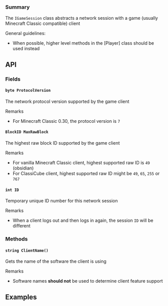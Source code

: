 ### Summary

The `IGameSession` class abstracts a network session with a game (usually Minecraft Classic compatible) client

General guidelines:
- When possible, higher level methods in the [Player] class should be used instead

## API

### Fields

#### `byte ProtocolVersion`

The network protocol version supported by the game client

Remarks
- For Minecraft Classic 0.30, the protocol version is `7`

#### `BlockID MaxRawBlock`

The highest raw block ID supported by the game client

Remarks
- For vanilla Minecraft Classic client, highest supported raw ID is `49` (obsidian)
- For ClassiCube client, highest supported raw ID might be `49`, `65`, `255` or `767`

#### `int ID`

Temporary unique ID number for this network session

Remarks
- When a client logs out and then logs in again, the session `ID` will be different

### Methods

#### `string ClientName()`

Gets the name of the software the client is using

Remarks
- Software names **should not** be used to determine client feature support

## Examples